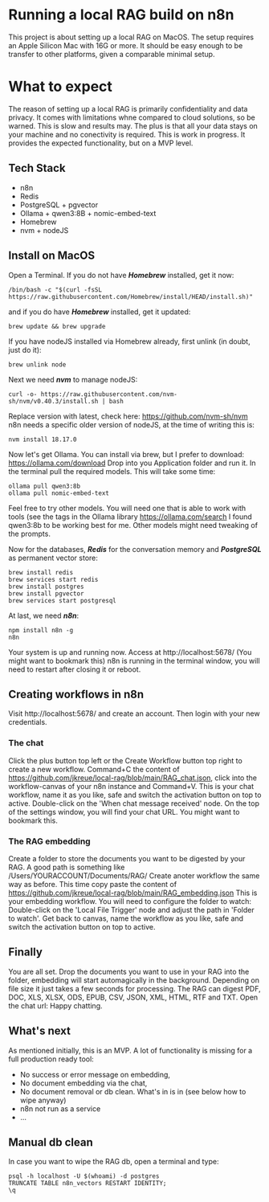 # Running a local RAG build on n8n
This project is about setting up a local RAG on MacOS.
The setup requires an Apple Silicon Mac with 16G or more. It should be easy enough to be transfer to other platforms, given a comparable minimal setup. 

# What to expect
The reason of setting up a local RAG is primarily confidentiality and data privacy. It comes with limitations whne compared to cloud solutions, so be warned. This is slow and results may. The plus is that all your data stays on your machine and no conectivity is required.
This is work in progress. It provides the expected functionality, but on a MVP level.

## Tech Stack
* n8n
* Redis
* PostgreSQL + pgvector
* Ollama + qwen3:8B + nomic-embed-text
* Homebrew 
* nvm + nodeJS

## Install on MacOS
Open a Terminal.
If you do not have ***Homebrew*** installed, get it now:
    
    /bin/bash -c "$(curl -fsSL https://raw.githubusercontent.com/Homebrew/install/HEAD/install.sh)"

and if you do have ***Homebrew*** installed, get it updated:

    brew update && brew upgrade

If you have nodeJS installed via Homebrew already, first unlink (in doubt, just do it):

    brew unlink node

Next we need ***nvm*** to manage nodeJS:

    curl -o- https://raw.githubusercontent.com/nvm-sh/nvm/v0.40.3/install.sh | bash

Replace version with latest, check here: https://github.com/nvm-sh/nvm
n8n needs a specific older version of nodeJS, at the time of writing this is:

    nvm install 18.17.0

Now let's get Ollama. You can install via brew, but I prefer to download: https://ollama.com/download
Drop into you Application folder and run it. In the terminal pull the required models. This will take some time:

    ollama pull qwen3:8b
    ollama pull nomic-embed-text

Feel free to try other models. You will need one that is able to work with tools (see the tags in the Ollama library https://ollama.com/search
I found qwen3:8b to be working best for me. Other models might need tweaking of the prompts.

Now for the databases, ***Redis*** for the conversation memory and ***PostgreSQL*** as permanent vector store:

    brew install redis
    brew services start redis
    brew install postgres
    brew install pgvector
    brew services start postgresql

At last, we need ***n8n***:

    npm install n8n -g
    n8n

Your system is up and running now. Access at http://localhost:5678/  (You might want to bookmark this)
n8n is running in the terminal window, you will need to restart after closing it or reboot.

## Creating workflows in n8n
Visit http://localhost:5678/ and create an account. Then login with your new credentials.

### The chat
Click the plus button top left or the Create Workflow button top right to create a new workflow. Command+C the content of https://github.com/jkreue/local-rag/blob/main/RAG_chat.json, click into the workflow-canvas of your n8n instance and Command+V. This is your chat workflow, name it as you like, safe and switch the activation button on top to active.
Double-click on the 'When chat message received' node. On the top of the settings window, you will find your chat URL. You might want to bookmark this.

### The RAG embedding
Create a folder to store the documents you want to be digested by your RAG. A good path is something like /Users/YOURACCOUNT/Documents/RAG/
Create anoter workflow the same way as before. This time copy paste the content of https://github.com/jkreue/local-rag/blob/main/RAG_embedding.json
This is your embedding workflow. You will need to configure the folder to watch:
Double-click on the 'Local File Trigger' node and adjust the path in 'Folder to watch'. Get back to canvas, name the workflow as you like, safe and switch the activation button on top to active.

## Finally
You are all set. Drop the documents you want to use in your RAG into the folder, embedding will start automagically in the background. Depending on file size it just takes a few seconds for processing. The RAG can digest PDF, DOC, XLS, XLSX, ODS, EPUB, CSV, JSON, XML, HTML, RTF and TXT. 
Open the chat url: Happy chatting.

## What's next
As mentioned initially, this is an MVP.
A lot of functionality is missing for a full production ready tool:
- No success or error message on embedding,
- No document embedding via the chat,
- No document removal or db clean. What's in is in (see below how to wipe anyway)
- n8n not run as a service
- ...

## Manual db clean
In case you want to wipe the RAG db, open a terminal and type:

    psql -h localhost -U $(whoami) -d postgres
    TRUNCATE TABLE n8n_vectors RESTART IDENTITY;
    \q


    



    
    


